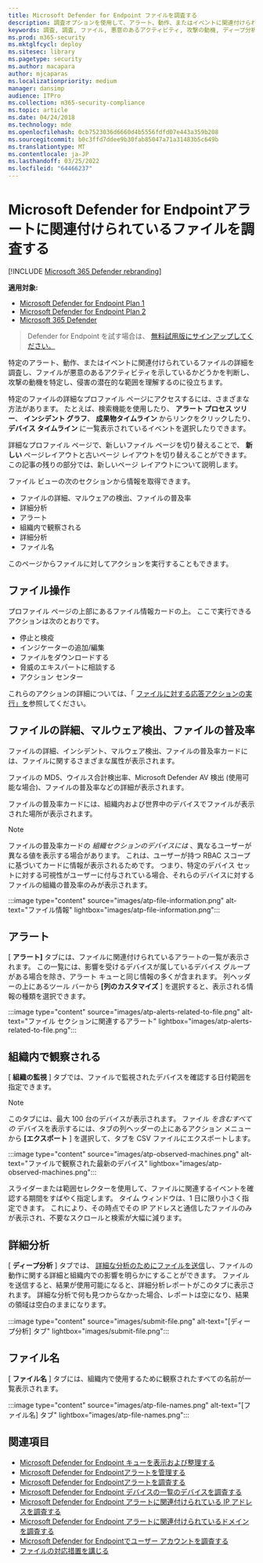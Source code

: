```yaml
---
title: Microsoft Defender for Endpoint ファイルを調査する
description: 調査オプションを使用して、アラート、動作、またはイベントに関連付けられているファイルの詳細を取得します。
keywords: 調査, 調査, ファイル, 悪意のあるアクティビティ, 攻撃の動機, ディープ分析, 詳細分析レポート
ms.prod: m365-security
ms.mktglfcycl: deploy
ms.sitesec: library
ms.pagetype: security
ms.author: macapara
author: mjcaparas
ms.localizationpriority: medium
manager: dansimp
audience: ITPro
ms.collection: m365-security-compliance
ms.topic: article
ms.date: 04/24/2018
ms.technology: mde
ms.openlocfilehash: 0cb7523036d6660d4b5556fdfd07e443a359b208
ms.sourcegitcommit: b0c3ffd7ddee9b30fab85047a71a31483b5c649b
ms.translationtype: MT
ms.contentlocale: ja-JP
ms.lasthandoff: 03/25/2022
ms.locfileid: "64466237"
---
```

# <a name="investigate-a-file-associated-with-a-microsoft-defender-for-endpoint-alert"></a>Microsoft Defender for Endpointアラートに関連付けられているファイルを調査する

[!INCLUDE [Microsoft 365 Defender rebranding](../../includes/microsoft-defender.md)]

**適用対象:**
- [Microsoft Defender for Endpoint Plan 1](https://go.microsoft.com/fwlink/p/?linkid=2154037)
- [Microsoft Defender for Endpoint Plan 2](https://go.microsoft.com/fwlink/p/?linkid=2154037)
- [Microsoft 365 Defender](https://go.microsoft.com/fwlink/?linkid=2118804)


> Defender for Endpoint を試す場合は、 [無料試用版にサインアップしてください。](https://signup.microsoft.com/create-account/signup?products=7f379fee-c4f9-4278-b0a1-e4c8c2fcdf7e&ru=https://aka.ms/MDEp2OpenTrial?ocid=docs-wdatp-investigatefiles-abovefoldlink)

特定のアラート、動作、またはイベントに関連付けられているファイルの詳細を調査し、ファイルが悪意のあるアクティビティを示しているかどうかを判断し、攻撃の動機を特定し、侵害の潜在的な範囲を理解するのに役立ちます。

特定のファイルの詳細なプロファイル ページにアクセスするには、さまざまな方法があります。 たとえば、検索機能を使用したり、 **アラート プロセス ツリー**、 **インシデント グラフ**、 **成果物タイムライン** からリンクをクリックしたり、 **デバイス タイムライン** に一覧表示されているイベントを選択したりできます。

詳細なプロファイル ページで、新しいファイル ページを切り替えることで、 **新しい** ページレイアウトと古いページ レイアウトを切り替えることができます。 この記事の残りの部分では、新しいページ レイアウトについて説明します。

ファイル ビューの次のセクションから情報を取得できます。

- ファイルの詳細、マルウェアの検出、ファイルの普及率
- 詳細分析
- アラート
- 組織内で観察される
- 詳細分析
- ファイル名

このページからファイルに対してアクションを実行することもできます。

## <a name="file-actions"></a>ファイル操作

プロファイル ページの上部にあるファイル情報カードの上。 ここで実行できるアクションは次のとおりです。

- 停止と検疫
- インジケーターの追加/編集
- ファイルをダウンロードする
- 脅威のエキスパートに相談する
- アクション センター

これらのアクションの詳細については、「 [ファイルに対する応答アクションの実行」を](respond-file-alerts.md)参照してください。

## <a name="file-details-malware-detection-and-file-prevalence"></a>ファイルの詳細、マルウェア検出、ファイルの普及率

ファイルの詳細、インシデント、マルウェア検出、ファイルの普及率カードには、ファイルに関するさまざまな属性が表示されます。

ファイルの MD5、ウイルス合計検出率、Microsoft Defender AV 検出 (使用可能な場合)、ファイルの普及率などの詳細が表示されます。

ファイルの普及率カードには、組織内および世界中のデバイスでファイルが表示された場所が表示されます。

> [!NOTE]
> ファイルの普及率カードの *組織セクションのデバイスには* 、異なるユーザーが異なる値を表示する場合があります。 これは、ユーザーが持つ RBAC スコープに基づいてカードに情報が表示されるためです。 つまり、特定のデバイス セットに対する可視性がユーザーに付与されている場合、それらのデバイスに対するファイルの組織の普及率のみが表示されます。

:::image type="content" source="images/atp-file-information.png" alt-text="ファイル情報" lightbox="images/atp-file-information.png":::

## <a name="alerts"></a>アラート

[ **アラート]** タブには、ファイルに関連付けられているアラートの一覧が表示されます。 この一覧には、影響を受けるデバイスが属しているデバイス グループがある場合を除き、アラート キューと同じ情報の多くが含まれます。 列ヘッダーの上にあるツール バーから **[列のカスタマイズ** ] を選択すると、表示される情報の種類を選択できます。

:::image type="content" source="images/atp-alerts-related-to-file.png" alt-text="ファイル セクションに関連するアラート" lightbox="images/atp-alerts-related-to-file.png":::

## <a name="observed-in-organization"></a>組織内で観察される

[ **組織の監視** ] タブでは、ファイルで監視されたデバイスを確認する日付範囲を指定できます。

> [!NOTE]
> このタブには、最大 100 台のデバイスが表示されます。 ファイル _を含むすべての_ デバイスを表示するには、タブの列ヘッダーの上にあるアクション メニューから **[エクスポート** ] を選択して、タブを CSV ファイルにエクスポートします。

:::image type="content" source="images/atp-observed-machines.png" alt-text="ファイルで観察された最新のデバイス" lightbox="images/atp-observed-machines.png":::

スライダーまたは範囲セレクターを使用して、ファイルに関連するイベントを確認する期間をすばやく指定します。 タイム ウィンドウは、1 日に限り小さく指定できます。 これにより、その時点でその IP アドレスと通信したファイルのみが表示され、不要なスクロールと検索が大幅に減ります。

## <a name="deep-analysis"></a>詳細分析

[ **ディープ分析** ] タブでは、 [詳細な分析のためにファイルを送信](respond-file-alerts.md#deep-analysis)し、ファイルの動作に関する詳細と組織内での影響を明らかにすることができます。 ファイルを送信すると、結果が使用可能になると、詳細分析レポートがこのタブに表示されます。 詳細な分析で何も見つからなかった場合、レポートは空になり、結果の領域は空白のままになります。

:::image type="content" source="images/submit-file.png" alt-text="[ディープ分析] タブ" lightbox="images/submit-file.png":::

## <a name="file-names"></a>ファイル名

[ **ファイル名** ] タブには、組織内で使用するために観察されたすべての名前が一覧表示されます。

:::image type="content" source="images/atp-file-names.png" alt-text="[ファイル名] タブ" lightbox="images/atp-file-names.png":::

## <a name="related-topics"></a>関連項目

- [Microsoft Defender for Endpoint キューを表示および整理する](alerts-queue.md)
- [Microsoft Defender for Endpointアラートを管理する](manage-alerts.md)
- [Microsoft Defender for Endpointアラートを調査する](investigate-alerts.md)
- [Microsoft Defender for Endpoint デバイスの一覧のデバイスを調査する](investigate-machines.md)
- [Microsoft Defender for Endpoint アラートに関連付けられている IP アドレスを調査する](investigate-ip.md)
- [Microsoft Defender for Endpoint アラートに関連付けられているドメインを調査する](investigate-domain.md)
- [Microsoft Defender for Endpointでユーザー アカウントを調査する](investigate-user.md)
- [ファイルの対応措置を講じる](respond-file-alerts.md)
